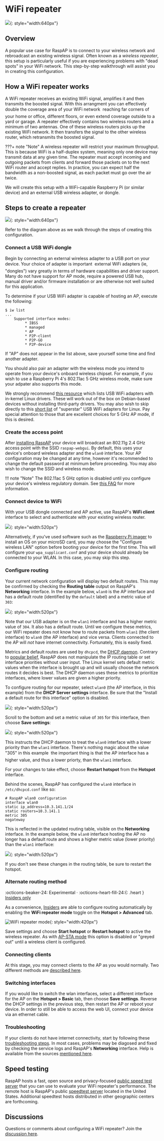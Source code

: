 # WiFi repeater

![](https://user-images.githubusercontent.com/229399/224082441-d9db2204-2ea5-434a-b96a-c23aef581a80.jpg){: style="width:640px"}

## Overview
A popular use case for RaspAP is to connect to your wireless network and rebroadcast an existing wireless signal. Often known as a *wireless repeater*, this setup is particularly useful if you are 
experiencing problems with "dead spots" in your WiFi network. This step-by-step walkthrough will assist you in creating this configuration. 

## How a WiFi repeater works
A WiFi repeater receives an existing WiFi signal, amplifies it and then transmits the boosted signal. With this arrangment you can effectively double the coverage area of your WiFi network &#151; reaching far corners of your home or office, different floors, or even extend coverage outside to a yard or garage. A repeater effectively contains two wireless routers and a minimum of two antennas. One of these wireless routers picks up the existing WiFi network. It then transfers the signal to the other wireless router, which retransmits the boosted signal.

???+ note "Note"
    A wireless repeater will restrict your maximum throughput. This is because WiFi is a half-duplex system, meaning only one device may transmit data at any given time. The repeater must accept incoming and outgoing packets from clients and forward those packets on to the next WiFi router and accept replies. In practice, you can expect half the bandwidth as a non-boosted signal, as each packet must go over the air twice.

We will create this setup with a WiFi-capable Raspberry Pi (or similar device) and an external USB wireless adapter, or dongle.

## Steps to create a repeater

![](https://user-images.githubusercontent.com/229399/223980087-08c788b7-5f26-434e-8b1d-753956e37195.png){: style="width:640px"}

Refer to the diagram above as we walk through the steps of creating this configuration.

### Connect a USB WiFi dongle
Begin by connecting an external wireless adapter to a USB port on your device. Your choice of adapter is important &#151; external WiFi adapters (ie, "dongles") vary greatly in terms of hardware capabilities and driver support. Many do not have support for AP mode, require a powered USB hub, manual driver and/or firmware installation or are otherwise not well suited for this application.

To determine if your USB WiFi adapter is capable of hosting an AP, execute the following:

```
$ iw list
...
	Supported interface modes:
		 * IBSS
		 * managed
		 * AP
		 * P2P-client
		 * P2P-GO
		 * P2P-device
```

If "AP" does not appear in the list above, save yourself some time and find another adapter.

You should also pair an adapter with the wireless mode you intend to operate from your device's onboard wireless chipset. For example, if you wish to use a Raspberry Pi 4's 802.11ac 5 GHz wireless mode, make sure your adpater also supports this mode. 

We strongly recommend [this resource](https://github.com/morrownr/USB-WiFi) which lists USB WiFi adapters with in-kernel Linux drivers. These will work out of the box on Debian-based devices without
installing third-party drivers. You may also wish to skip directly to this [short list](https://github.com/morrownr/USB-WiFi/blob/main/home/The_Short_List.md) of "superstar" USB WiFi adapters for Linux. Pay special attention to those that are excellent choices for 5 GHz AP mode, if this
is desired.

### Create the access point
After [installing RaspAP](index.md#quick-start) your device will broadcast an 802.11g 2.4 GHz access point with the SSID `raspap-webgui`. By default, this uses your device's onboard wireless adapter and the `wlan0` interface. Your AP configuration may be changed at any time, however it's recommended to change the default password at minimum before proceeding. You may also wish to change the SSID and wireless mode.

!!! note "Note"
    The 802.11ac 5 GHz option is disabled until you configure your device's wireless regulatory domain. See [this FAQ](faq.md#80211ac) for more information.  

### Connect device to WiFi
With your USB dongle connected and AP active, use RaspAP's **WiFi client** interface to select and authenticate with your existing wireless router. 

![](https://user-images.githubusercontent.com/229399/229068398-25525131-7262-4aed-a5ac-4cd8e9b7782f.png){: style="width:520px"}

Alternatively, if you've used software such as the [Raspberry Pi imager](https://www.raspberrypi.com/software/) to install an OS on your microSD card, you may choose the "Configure wireless LAN" option
before booting your device for the first time. This will configure your `wpa_supplicant.conf` and your device should already be connected to your WLAN. In this case, you may skip this step.

### Configure routing
Your current network configuration will display two default routes. This may be confirmed by checking the **Routing table** output on RaspAP's **Networking** interface. In the example below, `wlan0` is the
AP interface and has a default route (identified by the `default` label) and a metric value of `303`:

![](https://user-images.githubusercontent.com/229399/224091327-2481764c-3b39-48f7-b7a2-26b3587db8e2.png){: style="width:520px"}

Note that our USB adapter is on the `wlan1` interface and has a higher metric value of `304`. It also has a default route. Until we configure these metrics, our WiFi repeater does not know how to route
packets from `wlan1` (the client interface) to `wlan0` (the AP interface) and vice versa. Clients connected to the AP will *not* have internet connectivity. Fortunately, this is easily fixed.

Metrics and default routes are used by `dhcpcd`, the [DHCP daemon](https://man.archlinux.org/man/core/dhcpcd/dhcpcd.8.en). Contrary to [popular belief](https://www.reddit.com/r/RaspAP/comments/10601do/issues_with_raspap_and_routing_traffic_from_wlan0/), RaspAP does not manipulate the IP routing table or set interface priorities without user input. The Linux kernel sets default metric values when 
the interface is brought up and will usually choose the network routes it decides is best. The DHCP daemon uses these metrics to prioritize interfaces, where lower values are given a higher priority.

To configure routing for our repeater, select `wlan0` (the AP interface, in this example) from the **DHCP Server settings** interface. Be sure that the "Install a default route for this interface" option is disabled. 

![](https://user-images.githubusercontent.com/229399/147859041-5abaab36-b474-43a4-98f6-5aebfca5c9bf.png){: style="width:520px"}

Scroll to the bottom and set a metric value of `305` for this interface, then choose **Save settings**:

![](https://user-images.githubusercontent.com/229399/224007041-f1f11f60-0545-4673-a87d-7c6297d2b129.png){: style="width:520px"}

This instructs the DHCP daemon to treat the `wlan0` interface with a lower priority than the `wlan1` interface. There's nothing magic about the value "305" in this example &#151; the important thing is that the AP interface has a higher value, and thus a lower priorty, than the `wlan1` interface. 

For your changes to take effect, choose **Restart hotspot** from the **Hotspot** interface.

Behind the scenes, RaspAP has configured the `wlan0` interface in `/etc/dhcpcd.conf` like so:

```
# RaspAP wlan0 configuration
interface wlan0
static ip_address=10.3.141.1/24
static routers=10.3.141.1
metric 305
nogateway
```

This is reflected in the updated routing table, visible on the **Networking** interface. In the example below, the `wlan0` interface hosting the AP no longer has a default route and shows a higher metric
value (lower priority) than the `wlan1` interface:

![](https://user-images.githubusercontent.com/229399/224091951-2ec46f45-c552-4cf4-87f4-384fa6f52ada.png){: style="width:520px"}

If you don't see these changes in the routing table, be sure to restart the hotspot. 

### Alternate routing method
:octicons-beaker-24: Experimental · :octicons-heart-fill-24:{: .heart } [Insiders only](insiders.md)

As a convenience, [Insiders](insiders.md) are able to configure routing automatically by enabling the **WiFi repeater mode** toggle on the **Hotspot > Advanced** tab.

![WiFi repeater mode](https://github.com/RaspAP/raspap-webgui/assets/229399/fce68f76-2770-4d3e-99e1-ee9132408a0a){: style="width:420px"}

Save settings and choose **Start hotspot** or  **Restart hotspot** to active the wireless repeater. As with [AP-STA mode](ap-sta.md) this option is disabled or "greyed out" until a wireless client is configured. 

### Connecting clients
At this stage, you may connect clients to the AP as you would normally. Two different methods are [described here](ap-basics.md#connecting-clients).

### Switching interfaces
If you would like to switch the wlan interfaces, select a different interface for the AP on the **Hotspot > Basic** tab, then choose **Save settings**. Reverse the DHCP settings in the previous step, then restart the AP or reboot your device. In order to still be able to access the web UI, connect your device via an ethernet cable.

### Troubleshooting
If your clients do not have internet connectivity, start by following these [troubleshooting steps](ap-basics.md#troubleshooting). In most cases, problems may be diagosed and fixed by checking the service 
logs and RaspAP's **Networking** interface. Help is available from the sources [mentioned here](ap-basics.md#diagnosing-problems).

## Speed testing
RaspAP hosts a fast, open source and privacy-focused [public speed test server](speedtest.md) that you can use to evaluate your WiFi repeater's performance. The remote host is RaspAP's public [speedtest server](https://speedtest.raspap.com/) located in the United States. Additional speedtest hosts distributed in other geographic centers are forthcoming.

## Discussions
Questions or comments about configuring a WiFi repeater? Join the [discussion here](https://github.com/RaspAP/raspap-webgui/discussions/).
